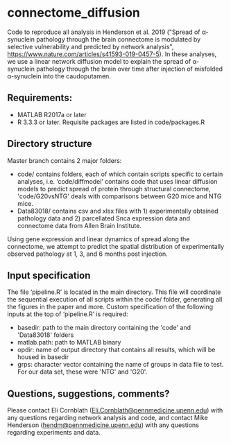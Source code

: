 # connectome_diffusion

Code to reproduce all analysis in Henderson et al. 2019 ("Spread of α-synuclein pathology through the brain connectome is modulated by selective vulnerability and predicted by network analysis", https://www.nature.com/articles/s41593-019-0457-5). In these analyses, we use a linear network diffusion model to explain the spread of α-synuclein pathology through the brain over time after injection of misfolded α-synuclein into the caudoputamen.

## Requirements:
  - MATLAB R2017a or later
  - R 3.3.3 or later. Requisite packages are listed in code/packages.R

## Directory structure

Master branch contains 2 major folders:
  - code/ contains folders, each of which contain scripts specific to certain analyses, i.e. ‘code/diffmodel’ contains code that uses linear diffusion models to predict spread of protein through structural connectome, 'code/G20vsNTG' deals with comparisons between G20 mice and NTG mice.
  - Data83018/ contains csv and xlsx files with 1) experimentally obtained pathology data and 2) parcellated Snca expression data and connectome data from Allen Brain Institute. 
  
Using gene expression and linear dynamics of spread along the connectome, we attempt to predict the spatial distribution of experimentally observed pathology at 1, 3, and 6 months post injection.

## Input specification

The file ‘pipeline.R’ is located in the main directory. This file will coordinate the sequential execution of all scripts within the code/ folder, generating all the figures in the paper and more. Custom specification of the following inputs at the top of ‘pipeline.R’ is required:
  - basedir:  path to the main directory containing the 'code' and 'Data83018' folders 
  - matlab.path: path to MATLAB binary
  - opdir: name of output directory that contains all results, which will be housed in basedir
  - grps: character vector containing the name of groups in data file to test. For our data set, these were 'NTG' and 'G20'.

## Questions, suggestions, comments?

Please contact Eli Cornblath (Eli.Cornblath@pennmedicine.upenn.edu) with any questions regarding network analysis and code, and contact Mike Henderson (hendm@pennmedicine.upenn.edu) with any questions regarding experiments and data.
